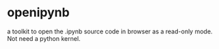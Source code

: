 # openipynb
a toolkit to open the .ipynb source code in browser as a read-only mode. Not need a python kernel.
